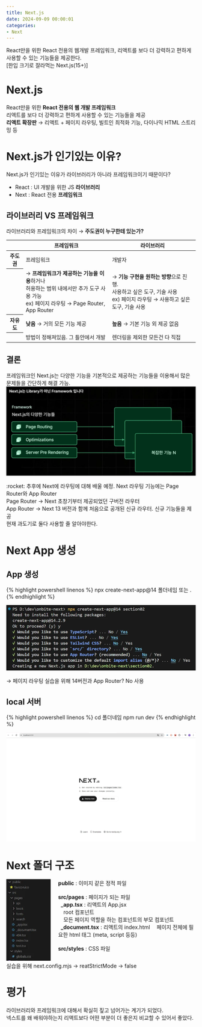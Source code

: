 ```yaml
---
title: Next.js
date: 2024-09-09 00:00:01
categories:
- Next
---
```


React만을 위한 React 전용의 웹개발 프레임워크, 리액트를 보다 더 강력하고 편하게 사용할 수 있는 기능들을 제공한다.<br/>
[한입 크기로 잘라먹는 Next.js(15+)]

# Next.js
React만을 위한 **React 전용의 웹 개발 프레임워크**<br/>
리액트를 보다 더 강력하고 편하게 사용할 수 있는 기능들을 제공<br/>
**리액트 확장판** → 리액트 + 페이지 라우팅, 빌트인 최적화 기능, 다이나믹 HTML 스트리밍 등

# Next.js가 인기있는 이유?
Next.js가 인기있는 이유가 라이브러리가 아니라 프레임워크이기 때문이다?
* React : UI 개발을 위한 JS **라이브러리**
* Next : React 전용 **프레임워크**

## 라이브러리 VS 프레임워크
라이브러리와 프레임워크의 차이 → **주도권이 누구한테 있는가?**

<table>
    <thead>
        <tr>
            <th></th>
            <th>프레임워크</th>
            <th>라이브러리</th>
        </tr>
    </thead>
    <tbody>
        <tr>
            <th>주도권</th>
            <td>프레임워크</td>
            <td>개발자</td>
        </tr>
        <tr>
            <th></th>
            <td>
                → <b>프레임워크가 제공하는 기능을 이용</b>하거나<br/>
                허용하는 범위 내에서만 추가 도구 사용 가능<br/>
                ex) 페이지 라우팅 → Page Router, App Router
            </td>
            <td>
                → <b>기능 구현을 원하는 방향</b>으로 진행.<br/>
                사용하고 싶은 도구, 기술 사용<br/>
                ex) 페이지 라우팅 → 사용하고 싶은 도구, 기술 사용
            </td>
        </tr>
        <tr>
            <th>자유도</th>
            <td><b>낮음</b> → 거의 모든 기능 제공</td>
            <td><b>높음</b> → 기본 기능 외 제공 없음</td>
        </tr>
        <tr>
            <th></th>
            <td>방법이 정해져있음. 그 틀안에서 개발</td>
            <td>렌더링을 제외한 모든건 다 직접</td>
        </tr>
    </tbody>
</table>

## 결론
프레임워크인 Next.js는 다양한 기능을 기본적으로 제공하는 기능들을 이용해서 많은 문제들을 간단하게 해결 가능.
<img src="/assets/images/next/next-is-framework.webp">

<div class="callout">
    <span>:rocket:</span>
    추후에 Next에 라우팅에 대해 배울 예정. Next 라우팅 기능에는 Page Router와 App Router<br/>
    Page Router → Next 초창기부터 제공되었던 구버전 라우터<br/>
    App Router → Next 13 버전과 함께 처음으로 공개된 신규 라우터. 신규 기능들을 제공<br/>
    현재 과도기로 둘다 사용할 줄 알아야한다.
</div>


# Next App 생성
## App 생성
{% highlight powershell linenos %}
npx create-next-app@14 폴더네임 또는 .
{% endhighlight %}

<img src="/assets/images/next/create-next-app.webp">

→ 페이지 라우팅 실습을 위해 14버전과 App Router? No 사용

## local 서버
{% highlight powershell linenos %}
cd 폴더네임
npm run dev
{% endhighlight %}

<img src="/assets/images/next/start-next.webp">

# Next 폴더 구조
<div style="display:flex; felx-direction:row; gap:20px">
    <div><img src="/assets/images/next/next-folder.webp"></div>
    <div>
        <b>public</b> : 이미지 같은 정적 파일<br/>
        <br/>
        <b>src/pages</b> : 페이지가 되는 파일<br/>
        &ensp;<b>_app.tsx</b> : 리액트의 App.jsx<br/>
        &ensp;&ensp;root 컴포넌트<br/>
        &ensp;&ensp;모든 페이지 역할을 하는 컴포넌트의 부모 컴포넌트<br/>
        &ensp;<b>_document.tsx</b> : 리액트의 index.html
        &ensp;&ensp;페이지 전체에 필요한 html 태그 (meta, script 등등)<br/>
        <br/>
        <b>src/styles</b> : CSS 파일
    </div>
</div>
실습을 위해 next.config.mjs → reatStrictMode → false

# 평가
라이브러리와 프레임워크에 대해서 확실히 짚고 넘어가는 계기가 되었다.<br/>
넥스트를 왜 배워야하는지 리액트보다 어떤 부분이 더 좋은지 비교할 수 있어서 좋았다.